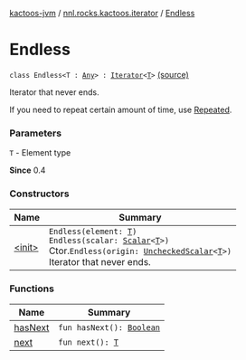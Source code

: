 [kactoos-jvm](../../index.md) / [nnl.rocks.kactoos.iterator](../index.md) / [Endless](./index.md)

# Endless

`class Endless<T : `[`Any`](https://kotlinlang.org/api/latest/jvm/stdlib/kotlin/-any/index.html)`> : `[`Iterator`](https://kotlinlang.org/api/latest/jvm/stdlib/kotlin.collections/-iterator/index.html)`<`[`T`](index.md#T)`>` [(source)](https://github.com/neonailol/kactoos/blob/master/kactoos-jvm/src/main/kotlin/nnl/rocks/kactoos/iterator/Endless.kt#L18)

Iterator that never ends.

If you need to repeat certain amount of time, use [Repeated](../-repeated/index.md).

### Parameters

`T` - Element type

**Since**
0.4

### Constructors

| Name | Summary |
|---|---|
| [&lt;init&gt;](-init-.md) | `Endless(element: `[`T`](index.md#T)`)`<br>`Endless(scalar: `[`Scalar`](../../nnl.rocks.kactoos/-scalar/index.md)`<`[`T`](index.md#T)`>)`<br>Ctor.`Endless(origin: `[`UncheckedScalar`](../../nnl.rocks.kactoos.scalar/-unchecked-scalar/index.md)`<`[`T`](index.md#T)`>)`<br>Iterator that never ends. |

### Functions

| Name | Summary |
|---|---|
| [hasNext](has-next.md) | `fun hasNext(): `[`Boolean`](https://kotlinlang.org/api/latest/jvm/stdlib/kotlin/-boolean/index.html) |
| [next](next.md) | `fun next(): `[`T`](index.md#T) |

